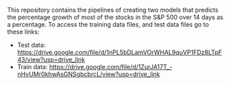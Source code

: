 This repository contains the pipelines of creating two models that predicts the percentage growth of most of the stocks in the S&P 500 over 14 days as a percentage. To access the training data files, and test data files go to these links: 
- Test data: https://drive.google.com/file/d/1nPL5bDLamVOrWHAL9quVP1FDz8LTpF43/view?usp=drive_link
- Train data: https://drive.google.com/file/d/1ZurJA17T_-nHvUMr0khwAsGNSgbcbrcL/view?usp=drive_link
